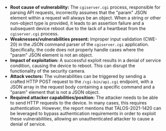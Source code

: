 - **Root cause of vulnerability:** The `cgiserver.cgi` process, responsible for parsing API requests, incorrectly assumes that the "param" JSON element within a request will always be an object. When a string or other non-object type is provided, it leads to an assertion failure and a subsequent device reboot due to the lack of a heartbeat from the `cgiserver.cgi` process.
- **Weaknesses/vulnerabilities present:** Improper input validation (CWE-20) in the JSON command parser of the `cgiserver.cgi` application. Specifically, the code does not properly handle cases where the "param" JSON element is not an object.
- **Impact of exploitation:** A successful exploit results in a denial of service condition, causing the device to reboot. This can disrupt the functionality of the security camera.
- **Attack vectors:** The vulnerabilities can be triggered by sending a crafted HTTP POST request to the `/cgi-bin/api.cgi` endpoint, with a JSON array in the request body containing a specific command and a "param" element that is not a JSON object.
- **Required attacker capabilities/position:** The attacker needs to be able to send HTTP requests to the device. In many cases, this requires authentication. However, the report mentions that TALOS-2021-1420 can be leveraged to bypass authentication requirements in order to exploit these vulnerabilities, allowing an unauthenticated attacker to cause a denial of service.